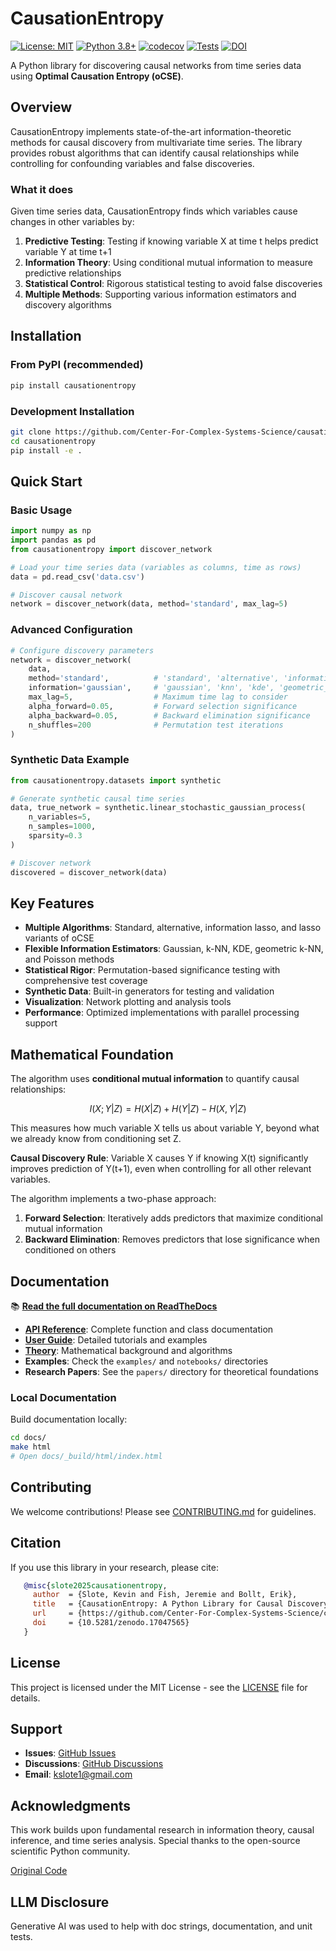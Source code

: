 # CausationEntropy

[![License: MIT](https://img.shields.io/badge/License-MIT-yellow.svg)](https://opensource.org/licenses/MIT)
[![Python 3.8+](https://img.shields.io/badge/python-3.8+-blue.svg)](https://www.python.org/downloads/)
[![codecov](https://codecov.io/gh/Center-For-Complex-Systems-Science/causationentropy/branch/main/graph/badge.svg)](https://app.codecov.io/gh/Center-For-Complex-Systems-Science/causationentropy)
[![Tests](https://github.com/kslote1/causationentropy/workflows/Tests/badge.svg)](https://github.com/kslote1/causationentropy/actions)
[![DOI](https://zenodo.org/badge/DOI/10.5281/zenodo.17047565.svg)](https://doi.org/10.5281/zenodo.17047565)


A Python library for discovering causal networks from time series data using **Optimal Causation Entropy (oCSE)**.

## Overview

CausationEntropy implements state-of-the-art information-theoretic methods for causal discovery from multivariate time series. The library provides robust algorithms that can identify causal relationships while controlling for confounding variables and false discoveries.

### What it does

Given time series data, CausationEntropy finds which variables cause changes in other variables by:

1. **Predictive Testing**: Testing if knowing variable X at time t helps predict variable Y at time t+1
2. **Information Theory**: Using conditional mutual information to measure predictive relationships
3. **Statistical Control**: Rigorous statistical testing to avoid false discoveries
4. **Multiple Methods**: Supporting various information estimators and discovery algorithms

## Installation

### From PyPI (recommended)
```bash
pip install causationentropy
```

### Development Installation
```bash
git clone https://github.com/Center-For-Complex-Systems-Science/causationentropy.git
cd causationentropy
pip install -e .
```

## Quick Start

### Basic Usage

```python
import numpy as np
import pandas as pd
from causationentropy import discover_network

# Load your time series data (variables as columns, time as rows)
data = pd.read_csv('data.csv')

# Discover causal network
network = discover_network(data, method='standard', max_lag=5)
```

### Advanced Configuration

```python
# Configure discovery parameters
network = discover_network(
    data,
    method='standard',          # 'standard', 'alternative', 'information_lasso', or 'lasso'
    information='gaussian',     # 'gaussian', 'knn', 'kde', 'geometric_knn', or 'poisson'
    max_lag=5,                  # Maximum time lag to consider
    alpha_forward=0.05,         # Forward selection significance
    alpha_backward=0.05,        # Backward elimination significance
    n_shuffles=200              # Permutation test iterations
)
```

### Synthetic Data Example

```python
from causationentropy.datasets import synthetic

# Generate synthetic causal time series
data, true_network = synthetic.linear_stochastic_gaussian_process(
    n_variables=5, 
    n_samples=1000, 
    sparsity=0.3
)

# Discover network
discovered = discover_network(data)
```

## Key Features

- **Multiple Algorithms**: Standard, alternative, information lasso, and lasso variants of oCSE
- **Flexible Information Estimators**: Gaussian, k-NN, KDE, geometric k-NN, and Poisson methods  
- **Statistical Rigor**: Permutation-based significance testing with comprehensive test coverage
- **Synthetic Data**: Built-in generators for testing and validation
- **Visualization**: Network plotting and analysis tools
- **Performance**: Optimized implementations with parallel processing support

## Mathematical Foundation

The algorithm uses **conditional mutual information** to quantify causal relationships:

$$I(X; Y | Z) = H(X | Z) + H(Y | Z) - H(X, Y | Z)$$

This measures how much variable X tells us about variable Y, beyond what we already know from conditioning set Z.

**Causal Discovery Rule**: Variable X causes Y if knowing X(t) significantly improves prediction of Y(t+1), even when controlling for all other relevant variables.

The algorithm implements a two-phase approach:
1. **Forward Selection**: Iteratively adds predictors that maximize conditional mutual information
2. **Backward Elimination**: Removes predictors that lose significance when conditioned on others

## Documentation

📚 **[Read the full documentation on ReadTheDocs](https://causationentropy.readthedocs.io/)**

- **[API Reference](https://causationentropy.readthedocs.io/en/latest/api/)**: Complete function and class documentation
- **[User Guide](https://causationentropy.readthedocs.io/en/latest/user_guide/)**: Detailed tutorials and examples
- **[Theory](https://causationentropy.readthedocs.io/en/latest/theory/)**: Mathematical background and algorithms
- **Examples**: Check the `examples/` and `notebooks/` directories
- **Research Papers**: See the `papers/` directory for theoretical foundations

### Local Documentation

Build documentation locally:
```bash
cd docs/
make html
# Open docs/_build/html/index.html
```

## Contributing

We welcome contributions! Please see [CONTRIBUTING.md](CONTRIBUTING.md) for guidelines.

## Citation

If you use this library in your research, please cite:

```bibtex
   @misc{slote2025causationentropy,
     author  = {Slote, Kevin and Fish, Jeremie and Bollt, Erik},
     title   = {CausationEntropy: A Python Library for Causal Discovery},
     url     = {https://github.com/Center-For-Complex-Systems-Science/causationentropy},
     doi     = {10.5281/zenodo.17047565}
   }
```

## License

This project is licensed under the MIT License - see the [LICENSE](LICENSE.txt) file for details.

## Support

- **Issues**: [GitHub Issues](https://github.com/kslote1/causationentropy/issues)
- **Discussions**: [GitHub Discussions](https://github.com/kslote1/causationentropy/discussions)
- **Email**: kslote1@gmail.com

## Acknowledgments

This work builds upon fundamental research in information theory, causal inference, and time series analysis.
Special thanks to the open-source scientific Python community.

[Original Code](https://github.com/jefish003/NetworkInference)

## LLM Disclosure

Generative AI was used to help with doc strings, documentation, and unit tests.

